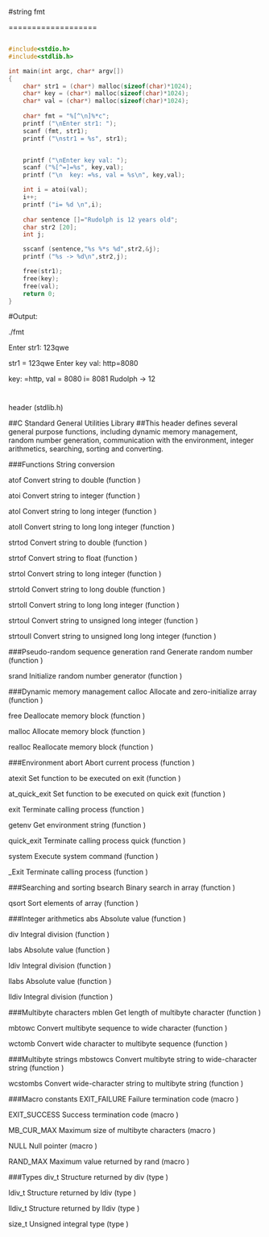 #string fmt

===================
```cpp

#include<stdio.h>
#include<stdlib.h>

int main(int argc, char* argv[])
{
    char* str1 = (char*) malloc(sizeof(char)*1024);
    char* key = (char*) malloc(sizeof(char)*1024);
    char* val = (char*) malloc(sizeof(char)*1024);
    
    char* fmt = "%[^\n]%*c";
    printf ("\nEnter str1: ");
    scanf (fmt, str1);
    printf ("\nstr1 = %s", str1);


    printf ("\nEnter key val: ");
    scanf ("%[^=]=%s", key,val);
    printf ("\n  key: =%s, val = %s\n", key,val);

    int i = atoi(val);
    i++;
    printf ("i= %d \n",i);
    
	char sentence []="Rudolph is 12 years old";
    char str2 [20];
    int j;

    sscanf (sentence,"%s %*s %d",str2,&j);
    printf ("%s -> %d\n",str2,j);

    free(str1);
    free(key);
    free(val);
    return 0;
}

```

#Output:

./fmt            

Enter str1: 123qwe

str1 = 123qwe
Enter key val: http=8080

  key: =http, val = 8080
i= 8081 
Rudolph -> 12

#
header
<cstdlib> (stdlib.h)

##C Standard General Utilities Library
##This header defines several general purpose functions, including dynamic memory management, random number generation, communication with the environment, integer arithmetics, searching, sorting and converting.

###Functions
String conversion

atof    Convert string to double (function )

atoi    Convert string to integer (function )

atol    Convert string to long integer (function )

atoll   Convert string to long long integer (function )

strtod  Convert string to double (function )

strtof  Convert string to float (function )

strtol  Convert string to long integer (function )

strtold  Convert string to long double (function )

strtoll  Convert string to long long integer (function )

strtoul  Convert string to unsigned long integer (function )

strtoull Convert string to unsigned long long integer (function )

###Pseudo-random sequence generation
rand    Generate random number (function )

srand   Initialize random number generator (function )

###Dynamic memory management
calloc   Allocate and zero-initialize array (function )

free     Deallocate memory block (function )

malloc   Allocate memory block (function )

realloc  Reallocate memory block (function )

###Environment
abort   Abort current process (function )

atexit  Set function to be executed on exit (function )

at_quick_exit  Set function to be executed on quick exit (function )

exit   Terminate calling process (function )

getenv   Get environment string (function )

quick_exit  Terminate calling process quick (function )

system Execute system command (function )

_Exit  Terminate calling process (function )

###Searching and sorting
bsearch Binary search in array (function )

qsort   Sort elements of array (function )

###Integer arithmetics
abs   Absolute value (function )

div   Integral division (function )

labs  Absolute value (function )

ldiv  Integral division (function )

llabs Absolute value (function )

lldiv Integral division (function )

###Multibyte characters
mblen    Get length of multibyte character (function )

mbtowc   Convert multibyte sequence to wide character (function )

wctomb   Convert wide character to multibyte sequence (function )

###Multibyte strings
mbstowcs   Convert multibyte string to wide-character string (function )

wcstombs   Convert wide-character string to multibyte string (function )

###Macro constants
EXIT_FAILURE Failure termination code (macro )

EXIT_SUCCESS Success termination code (macro )

MB_CUR_MAX   Maximum size of multibyte characters (macro )

NULL         Null pointer (macro )

RAND_MAX     Maximum value returned by rand (macro )

###Types
div_t    Structure returned by div (type )

ldiv_t   Structure returned by ldiv (type )

lldiv_t  Structure returned by lldiv (type )

size_t   Unsigned integral type (type )